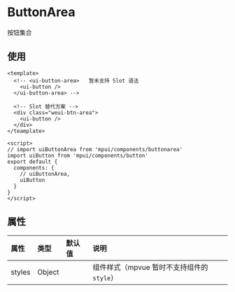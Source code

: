 ButtonArea
===

按钮集合

## 使用

```vue
<template>
  <!-- <ui-button-area>   暂未支持 Slot 语法
    <ui-button />
  </ui-button-area> -->
  
  <!-- Slot 替代方案 -->
  <div class="weui-btn-area">
    <ui-button />
  </div>
</teamplate>

<script>
// import uiButtonArea from 'mpui/components/buttonarea'
import uiButton from 'mpui/components/button'
export default {
  components: {
    // uiButtonArea,
    uiButton
  }
}
</script>
```

## 属性

| 属性 | 类型 | 默认值 | 说明 |
| :-- | :-- | :-- | :-- |
| styles | Object |   | 组件样式（mpvue 暂时不支持组件的 `style`） |
